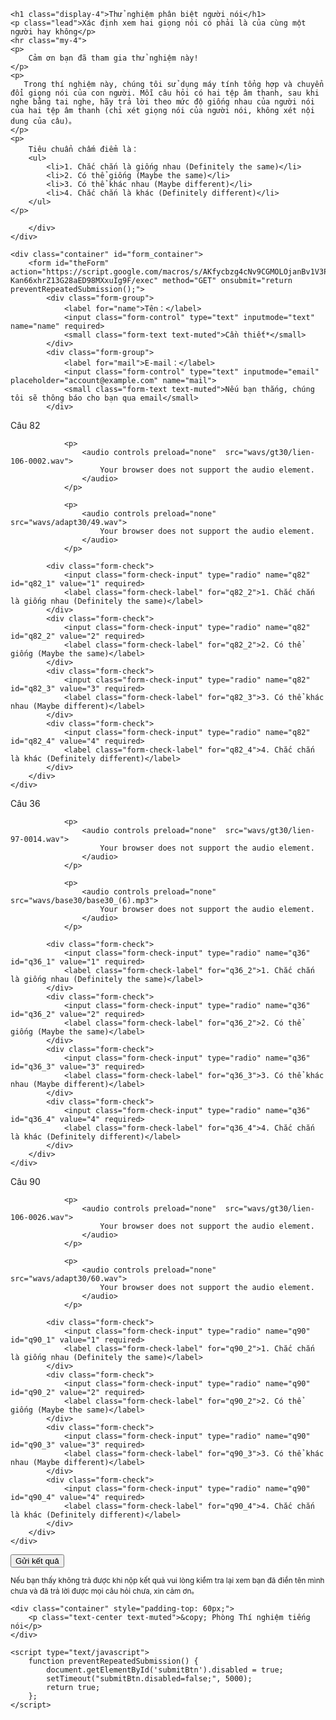
<html>

<head>
    <title>Biểu mẫu thử nghiệm phân biệt người nói 1</title>
    <meta charset="utf-8">
    <meta name="viewport" content="width=device-width, initial-scale=1, shrink-to-fit=no">
    <link rel="stylesheet" href="https://stackpath.bootstrapcdn.com/bootstrap/4.5.1/css/bootstrap.min.css"
        integrity="sha384-VCmXjywReHh4PwowAiWNagnWcLhlEJLA5buUprzK8rxFgeH0kww/aWY76TfkUoSX" crossorigin="anonymous">
</head>

<body>
    <div class="jumbotron jumbotron-fluid">
        <div class="container">

    <h1 class="display-4">Thử nghiệm phân biệt người nói</h1>
    <p class="lead">Xác định xem hai giọng nói có phải là của cùng một người hay không</p>
    <hr class="my-4">
    <p>
        Cảm ơn bạn đã tham gia thử nghiệm này!
    </p>
    <p>
       Trong thí nghiệm này, chúng tôi sử dụng máy tính tổng hợp và chuyển đổi giọng nói của con người. Mỗi câu hỏi có hai tệp âm thanh, sau khi nghe bằng tai nghe, hãy trả lời theo mức độ giống nhau của người nói của hai tệp âm thanh (chỉ xét giọng nói của người nói, không xét nội dung của câu)。
    </p>
    <p>
        Tiêu chuẩn chấm điểm là：
        <ul>
            <li>1. Chắc chắn là giống nhau (Definitely the same)</li>
            <li>2. Có thể giống (Maybe the same)</li>
            <li>3. Có thể khác nhau (Maybe different)</li>
            <li>4. Chắc chắn là khác (Definitely different)</li>
        </ul>
    </p>

        </div>
    </div>

    <div class="container" id="form_container">
        <form id="theForm" action="https://script.google.com/macros/s/AKfycbzg4cNv9CGMOLOjanBv1V3PxAat59lU7MYotisK-Kan66xhrZ13G28aED98MXxuIg9F/exec" method="GET" onsubmit="return preventRepeatedSubmission();">
            <div class="form-group">
                <label for="name">Tên：</label>
                <input class="form-control" type="text" inputmode="text" name="name" required>
                <small class="form-text text-muted">Cần thiết*</small>
            </div>
            <div class="form-group">
                <label for="mail">E-mail：</label>
                <input class="form-control" type="text" inputmode="email" placeholder="account@example.com" name="mail">
                <small class="form-text text-muted">Nếu bạn thắng, chúng tôi sẽ thông báo cho bạn qua email</small>
            </div>


 
<div class="card form-group">
        <div class="card-header">Câu 82</div>
        <div class="card-body">

                <p>
                    <audio controls preload="none"  src="wavs/gt30/lien-106-0002.wav">
                        Your browser does not support the audio element.
                    </audio>
                </p>

                <p>
                    <audio controls preload="none"  src="wavs/adapt30/49.wav">
                        Your browser does not support the audio element.
                    </audio>
                </p>

            <div class="form-check">
                <input class="form-check-input" type="radio" name="q82" id="q82_1" value="1" required>
                <label class="form-check-label" for="q82_2">1. Chắc chắn là giống nhau (Definitely the same)</label>
            </div>
            <div class="form-check">
                <input class="form-check-input" type="radio" name="q82" id="q82_2" value="2" required>
                <label class="form-check-label" for="q82_2">2. Có thể giống (Maybe the same)</label>
            </div>
            <div class="form-check">
                <input class="form-check-input" type="radio" name="q82" id="q82_3" value="3" required>
                <label class="form-check-label" for="q82_3">3. Có thể khác nhau (Maybe different)</label>
            </div>
            <div class="form-check">
                <input class="form-check-input" type="radio" name="q82" id="q82_4" value="4" required>
                <label class="form-check-label" for="q82_4">4. Chắc chắn là khác (Definitely different)</label>
            </div>
        </div>
    </div>
 
<div class="card form-group">
        <div class="card-header">Câu 36</div>
        <div class="card-body">

                <p>
                    <audio controls preload="none"  src="wavs/gt30/lien-97-0014.wav">
                        Your browser does not support the audio element.
                    </audio>
                </p>

                <p>
                    <audio controls preload="none"  src="wavs/base30/base30_(6).mp3">
                        Your browser does not support the audio element.
                    </audio>
                </p>

            <div class="form-check">
                <input class="form-check-input" type="radio" name="q36" id="q36_1" value="1" required>
                <label class="form-check-label" for="q36_2">1. Chắc chắn là giống nhau (Definitely the same)</label>
            </div>
            <div class="form-check">
                <input class="form-check-input" type="radio" name="q36" id="q36_2" value="2" required>
                <label class="form-check-label" for="q36_2">2. Có thể giống (Maybe the same)</label>
            </div>
            <div class="form-check">
                <input class="form-check-input" type="radio" name="q36" id="q36_3" value="3" required>
                <label class="form-check-label" for="q36_3">3. Có thể khác nhau (Maybe different)</label>
            </div>
            <div class="form-check">
                <input class="form-check-input" type="radio" name="q36" id="q36_4" value="4" required>
                <label class="form-check-label" for="q36_4">4. Chắc chắn là khác (Definitely different)</label>
            </div>
        </div>
    </div>
 
<div class="card form-group">
        <div class="card-header">Câu 90</div>
        <div class="card-body">

                <p>
                    <audio controls preload="none"  src="wavs/gt30/lien-106-0026.wav">
                        Your browser does not support the audio element.
                    </audio>
                </p>

                <p>
                    <audio controls preload="none"  src="wavs/adapt30/60.wav">
                        Your browser does not support the audio element.
                    </audio>
                </p>

            <div class="form-check">
                <input class="form-check-input" type="radio" name="q90" id="q90_1" value="1" required>
                <label class="form-check-label" for="q90_2">1. Chắc chắn là giống nhau (Definitely the same)</label>
            </div>
            <div class="form-check">
                <input class="form-check-input" type="radio" name="q90" id="q90_2" value="2" required>
                <label class="form-check-label" for="q90_2">2. Có thể giống (Maybe the same)</label>
            </div>
            <div class="form-check">
                <input class="form-check-input" type="radio" name="q90" id="q90_3" value="3" required>
                <label class="form-check-label" for="q90_3">3. Có thể khác nhau (Maybe different)</label>
            </div>
            <div class="form-check">
                <input class="form-check-input" type="radio" name="q90" id="q90_4" value="4" required>
                <label class="form-check-label" for="q90_4">4. Chắc chắn là khác (Definitely different)</label>
            </div>
        </div>
    </div>
 
 





<input type="text" name="formid" value="1" hidden>
            <input type="text" name="thank" value="Cảm ơn bạn một lần nữa vì đã tham gia thử nghiệm này！" hidden>
            <input class="btn btn-info btn-lg" type="submit" value="Gửi kết quả" id="submitBtn">
            <p class="text-muted">
                <small>Nếu bạn thấy không trả được khi nộp kết quả vui lòng kiểm tra lại xem bạn đã điền tên mình chưa và đã trả lời được mọi câu hỏi chưa, xin cảm ơn。</small>
            </p>
        </form>
    </div>

    <div class="container" style="padding-top: 60px;">
        <p class="text-center text-muted">&copy; Phòng Thí nghiệm tiếng nói</p>
    </div>

    <script type="text/javascript">
        function preventRepeatedSubmission() {
            document.getElementById('submitBtn').disabled = true;
            setTimeout("submitBtn.disabled=false;", 5000);
            return true;
        };
    </script>
</body>

</html>

